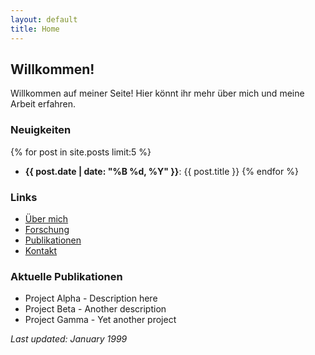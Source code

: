 ```yaml
---
layout: default
title: Home
---
```


## Willkommen!
Willkommen auf meiner Seite! Hier könnt ihr mehr über mich und meine Arbeit erfahren. 

### Neuigkeiten

{% for post in site.posts limit:5 %}
- **{{ post.date | date: "%B %d, %Y" }}**: {{ post.title }}
  {% endfor %}

### Links

* [Über mich](/about)
* [Forschung](/research)
* [Publikationen](/publications)
* [Kontakt](/contact)

### Aktuelle Publikationen

* Project Alpha - Description here
* Project Beta - Another description
* Project Gamma - Yet another project

*Last updated: January 1999*